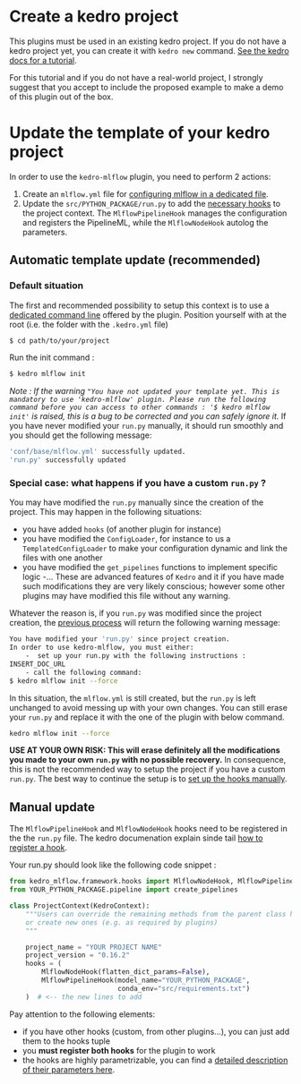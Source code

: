 # Create a kedro project
This plugins must be used in an existing kedro project. If you do not have a kedro project yet, you can create it with ``kedro new`` command. [See the kedro docs for a tutorial](https://kedro.readthedocs.io/en/latest/02_getting_started/03_new_project.html).

For this tutorial and if you do not have a real-world project, I strongly suggest that you accept to include the proposed example to make a demo of this plugin out of the box.

# Update the template of your kedro project
In order to use the ``kedro-mlflow`` plugin, you need to perform 2 actions:
1. Create an ``mlflow.yml`` file for [configuring mlflow in a dedicated file](../04_python_objects/configuration.md).
2. Update the ``src/PYTHON_PACKAGE/run.py`` to add the [necessary hooks](../04_python_objects/hooks.md) to the project context. The ``MlflowPipelineHook`` manages the configuration and registers the PipelineML, while the ``MlflowNodeHook`` autolog the parameters.
## Automatic template update (recommended)
### Default situation
The first and recommended possibility to setup this context is to use a [dedicated command line](../04_python_objects/cli_commands.md) offered by the plugin.
Position yourself with at the root (i.e. the folder with the ``.kedro.yml`` file)

```bash
$ cd path/to/your/project
```

Run the init command :

```bash
$ kedro mlflow init
```

*Note : If the warning ``"You have not updated your template yet. This is mandatory to use 'kedro-mlflow' plugin. Please run the following command before you can access to other commands : '$ kedro mlflow init'`` is raised, this is a bug to be corrected and you can safely ignore it.*
If you have never modified your ``run.py`` manually, it should run smoothly and you should get the following message:
```bash
'conf/base/mlflow.yml' successfully updated.
'run.py' successfully updated
```

### Special case: what happens if you have a custom ``run.py`` ?

You may have modified the ``run.py`` manually since the creation of the project. This may happen in the following situations:
- you have added ``hooks`` (of another plugin for instance)
- you have modified the ``ConfigLoader``, for instance to us a ``TemplatedConfigLoader`` to make your configuration dynamic and link the files with one another
- you have modified the ``get_pipelines`` functions to implement specific logic
-...
These are advanced features of ``Kedro`` and it if you have made such modifications they are very likely conscious; however some other plugins may have modified this file without any warning.

Whatever the reason is, if you ``run.py`` was modified since the project creation, the [previous process](#default-situation) will return the following warning message:
```bash
You have modified your 'run.py' since project creation.
In order to use kedro-mlflow, you must either:
    -  set up your run.py with the following instructions :
INSERT_DOC_URL
    - call the following command:
$ kedro mlflow init --force
```
In this situation, the ``mlflow.yml`` is still created, but the ``run.py`` is left unchanged to avoid messing up with your own changes. You can still erase your ``run.py`` and replace it with the one of the plugin with below command.

```bash
kedro mlflow init --force
```
**USE AT YOUR OWN RISK: This will erase definitely all the modifications you made to your own ``run.py`` with no possible recovery.** In consequence, this is not the recommended way to setup the project if you have a custom ``run.py``. The best way to continue the setup is to [set up the hooks manually](#manual-update).

## Manual update

The ``MlflowPipelineHook`` and ``MlflowNodeHook`` hooks need to be registered in the the ``run.py`` file. The kedro documenation explain sinde tail [how to register a hook](https://kedro.readthedocs.io/en/latest/04_user_guide/15_hooks.html#registering-your-hook-implementations-with-kedro).

Your run.py should look like the following code snippet :

```python
from kedro_mlflow.framework.hooks import MlflowNodeHook, MlflowPipelineHook
from YOUR_PYTHON_PACKAGE.pipeline import create_pipelines

class ProjectContext(KedroContext):
    """Users can override the remaining methods from the parent class here,
    or create new ones (e.g. as required by plugins)
    """

    project_name = "YOUR PROJECT NAME"
    project_version = "0.16.2"
    hooks = (
        MlflowNodeHook(flatten_dict_params=False),
        MlflowPipelineHook(model_name="YOUR_PYTHON_PACKAGE",
                           conda_env="src/requirements.txt")
    )  # <-- the new lines to add
```

Pay attention to the following elements:
- if you have other hooks (custom, from other plugins...), you can just add them to the hooks tuple
- you **must register both hooks** for the plugin to work
- the hooks are highly parametrizable, you can find a [detailed description of their parameters here](../04_python_objects/hooks.md).
